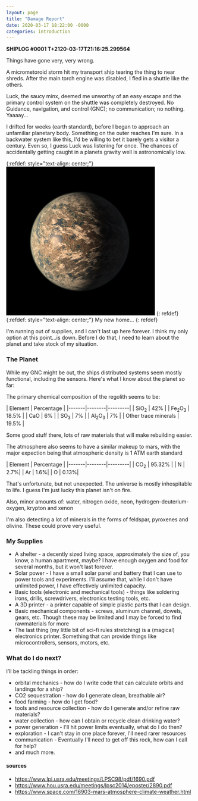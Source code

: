 ```yaml
---
layout: page
title: "Damage Report"
date: 2020-03-17 18:22:00 -0000
categories: introduction
---
```


**SHIPLOG #0001 T+2120-03-17T21:16:25.299564**

Things have gone very, very wrong.

A micrometoroid storm hit my transport ship tearing the thing to near shreds.  After the main torch engine was disabled, I fled in a shuttle like the others.

Luck, the saucy minx, deemed me unworthy of an easy escape and the primary control system on the shuttle was completely destroyed.  No Guidance, navigation, and control (GNC); no communication; no nothing. Yaaaay...

I drifted for weeks (earth standard), before I began to approach an unfamiliar planetary body.  Something on the outer reaches I'm sure. In a backwater system like this, I'd be willing to bet it barely gets a visitor a century.  Even so, I guess Luck was listening for once.  The chances of accidentally getting caught in a planets gravity well is astronomically low. 

{:refdef: style="text-align: center;"}
![my new home](/assets/introduction/TRAPPIST-1e_artist_impression_2018_small.png)
{: refdef}
{:refdef: style="text-align: center;"}
My new home...
{: refdef}

I'm running out of supplies, and I can't last up here forever.  I think my only option at this point...is down.  Before I do that, I need to learn about the planet and take stock of my situation.


### The Planet
While my GNC might be out, the ships distributed systems seem mostly functional, including the sensors.  Here's what I know about the planet so far:

The primary chemical composition of the regolith seems to be:

| Element | Percentage |
|-------|--------|---------|
| SiO<sub>2</sub> | 42% |
| Fe<sub>2</sub>O<sub>3</sub> | 18.5% |
| CaO | 6% |
| SO<sub>3</sub> | 7% |
| Al<sub>2</sub>O<sub>3</sub> | 7% |
| Other trace minerals | 19.5% |

Some good stuff there, lots of raw materials that will make rebuilding easier.  

The atmosphere also seems to have a similar makeup to mars, with the major expection being that atmospheric density is 1 ATM earth standard

| Element | Percentage |
|-------|--------|---------|
| CO<sub>2</sub> | 95.32% |
| N | 2.7%|
| Ar | 1.6%|
| O | 0.13%|

That's unfortunate, but not unexpected.  The universe is mostly inhospitable to life.  I guess I'm just lucky this planet isn't on fire.

Also, minor amounts of: water, nitrogen oxide, neon, hydrogen-deuterium-oxygen, krypton and xenon

I'm also detecting a lot of minerals in the forms of feldspar, pyroxenes and olivine.  These could prove very useful.

### My Supplies
* A shelter - a decently sized living space, approximately the size of, you know, a human apartment, maybe?  I have enough oxygen and food for several months, but it won't last forever.
* Solar power - I have a small solar panel and battery that I can use to power tools and experiments.  I'll assume that, while I don't have unlimited power, I have effectively unlimited capacity.
* Basic tools (electronic and mechanical tools) - things like soldering irons, drills, screwdrivers, electronics testing tools, etc.
* A 3D printer - a printer capable of simple plastic parts that I can design.
* Basic mechanical components - screws, aluminum channel, dowels, gears, etc.  Though these may be limited and I may be forced to find rawmaterials for more
* The last thing (my little bit of sci-fi rules stretching) is a (magical) electronics printer.  Something that can provide things like microcontrollers, sensors, motors, etc.

### What do I do next?
I’ll be tackling things in order:
* orbital mechanics - how do I write code that can calculate orbits and landings for a ship?
* CO2 sequestration - how do I generate clean, breathable air?
* food farming - how do I get food?
* tools and resource collection - how do I generate and/or refine raw materials?
* water collection - how can I obtain or recycle clean drinking water?
* power generation - I'll hit power limits eventually, what do I do then?
* exploration - I can't stay in one place forever, I'll need rarer resources
* communication - Eventually I'll need to get off this rock, how can I call for help?
* and much more.




#### sources
* https://www.lpi.usra.edu/meetings/LPSC98/pdf/1690.pdf
* https://www.hou.usra.edu/meetings/lpsc2014/eposter/2890.pdf
* https://www.space.com/16903-mars-atmosphere-climate-weather.html